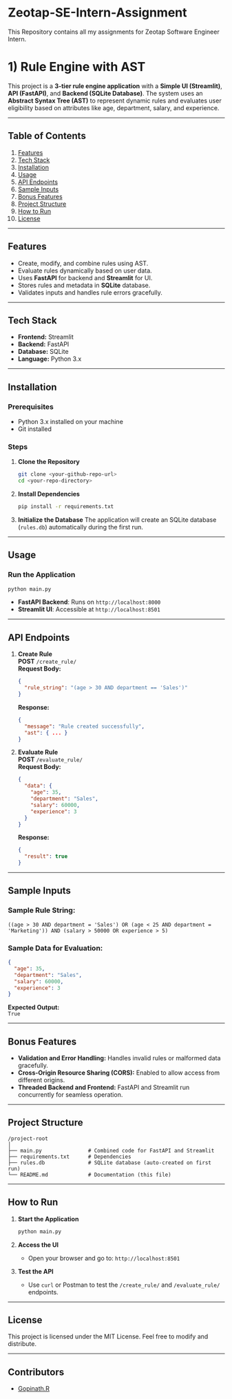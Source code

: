 # Zeotap-SE-Intern-Assignment

This Repository contains all my assignments for Zeotap Software Engineer Intern.


# **1) Rule Engine with AST**

This project is a **3-tier rule engine application** with a **Simple UI (Streamlit)**, **API (FastAPI)**, and **Backend (SQLite Database)**. The system uses an **Abstract Syntax Tree (AST)** to represent dynamic rules and evaluates user eligibility based on attributes like age, department, salary, and experience.

---

## **Table of Contents**
1. [Features](#features)  
2. [Tech Stack](#tech-stack)  
3. [Installation](#installation)  
4. [Usage](#usage)  
5. [API Endpoints](#api-endpoints)  
6. [Sample Inputs](#sample-inputs)  
7. [Bonus Features](#bonus-features)  
8. [Project Structure](#project-structure)  
9. [How to Run](#how-to-run)  
10. [License](#license)

---

## **Features**
- Create, modify, and combine rules using AST.  
- Evaluate rules dynamically based on user data.  
- Uses **FastAPI** for backend and **Streamlit** for UI.  
- Stores rules and metadata in **SQLite** database.  
- Validates inputs and handles rule errors gracefully.

---

## **Tech Stack**
- **Frontend:** Streamlit  
- **Backend:** FastAPI  
- **Database:** SQLite  
- **Language:** Python 3.x  

---

## **Installation**

### **Prerequisites**
- Python 3.x installed on your machine  
- Git installed

### **Steps**
1. **Clone the Repository**
   ```bash
   git clone <your-github-repo-url>
   cd <your-repo-directory>
   ```

2. **Install Dependencies**
   ```bash
   pip install -r requirements.txt
   ```

3. **Initialize the Database**
   The application will create an SQLite database (`rules.db`) automatically during the first run.

---

## **Usage**

### **Run the Application**
```bash
python main.py
```

- **FastAPI Backend**: Runs on `http://localhost:8000`  
- **Streamlit UI**: Accessible at `http://localhost:8501`

---

## **API Endpoints**
1. **Create Rule**  
   **POST** `/create_rule/`  
   **Request Body:**
   ```json
   {
     "rule_string": "(age > 30 AND department == 'Sales')"
   }
   ```
   **Response:**  
   ```json
   {
     "message": "Rule created successfully",
     "ast": { ... }
   }
   ```

2. **Evaluate Rule**  
   **POST** `/evaluate_rule/`  
   **Request Body:**
   ```json
   {
     "data": {
       "age": 35,
       "department": "Sales",
       "salary": 60000,
       "experience": 3
     }
   }
   ```
   **Response:**  
   ```json
   {
     "result": true
   }
   ```

---

## **Sample Inputs**

### **Sample Rule String:**
```plaintext
((age > 30 AND department = 'Sales') OR (age < 25 AND department = 'Marketing')) AND (salary > 50000 OR experience > 5)
```

### **Sample Data for Evaluation:**
```json
{
  "age": 35,
  "department": "Sales",
  "salary": 60000,
  "experience": 3
}
```

**Expected Output:**  
`True`

---

## **Bonus Features**
- **Validation and Error Handling:** Handles invalid rules or malformed data gracefully.
- **Cross-Origin Resource Sharing (CORS):** Enabled to allow access from different origins.
- **Threaded Backend and Frontend:** FastAPI and Streamlit run concurrently for seamless operation.

---

## **Project Structure**
```
/project-root
│
├── main.py               # Combined code for FastAPI and Streamlit
├── requirements.txt      # Dependencies
├── rules.db              # SQLite database (auto-created on first run)
└── README.md             # Documentation (this file)
```

---

## **How to Run**

1. **Start the Application**
   ```bash
   python main.py
   ```

2. **Access the UI**
   - Open your browser and go to: `http://localhost:8501`
   
3. **Test the API**
   - Use `curl` or Postman to test the `/create_rule/` and `/evaluate_rule/` endpoints.

---

## **License**
This project is licensed under the MIT License. Feel free to modify and distribute.

---

## **Contributors**
- [Gopinath.R](https://github.com/Gopinath14141)
